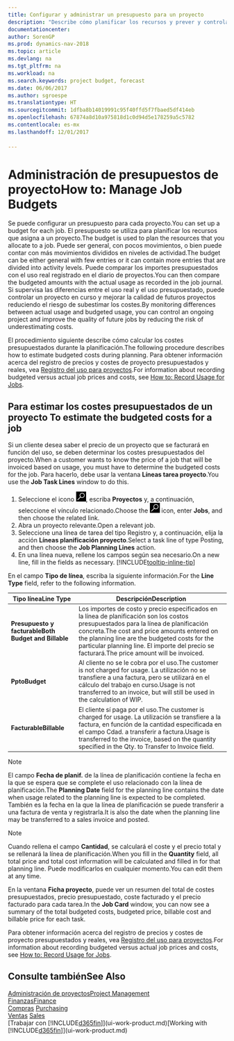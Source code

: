 ```yaml
---
title: Configurar y administrar un presupuesto para un proyecto
description: "Describe cómo planificar los recursos y prever y controlar los costes de un proyecto mediante la configuración de un presupuesto para cada proyecto."
documentationcenter: 
author: SorenGP
ms.prod: dynamics-nav-2018
ms.topic: article
ms.devlang: na
ms.tgt_pltfrm: na
ms.workload: na
ms.search.keywords: project budget, forecast
ms.date: 06/06/2017
ms.author: sgroespe
ms.translationtype: HT
ms.sourcegitcommit: 1dfba8b14019991c95f40ffd5f7fbaed5df414eb
ms.openlocfilehash: 67874a8d10a975818d1c0d94d5e178259a5c5782
ms.contentlocale: es-mx
ms.lasthandoff: 12/01/2017

---
```

# <a name="how-to-manage-job-budgets"></a><span data-ttu-id="fe7dc-103">Administración de presupuestos de proyecto</span><span class="sxs-lookup"><span data-stu-id="fe7dc-103">How to: Manage Job Budgets</span></span>
<span data-ttu-id="fe7dc-104">Se puede configurar un presupuesto para cada proyecto.</span><span class="sxs-lookup"><span data-stu-id="fe7dc-104">You can set up a budget for each job.</span></span> <span data-ttu-id="fe7dc-105">El presupuesto se utiliza para planificar los recursos que asigna a un proyecto.</span><span class="sxs-lookup"><span data-stu-id="fe7dc-105">The budget is used to plan the resources that you allocate to a job.</span></span> <span data-ttu-id="fe7dc-106">Puede ser general, con pocos movimientos, o bien puede contar con más movimientos divididos en niveles de actividad.</span><span class="sxs-lookup"><span data-stu-id="fe7dc-106">The budget can be either general with few entries or it can contain more entries that are divided into activity levels.</span></span> <span data-ttu-id="fe7dc-107">Puede comparar los importes presupuestados con el uso real registrado en el diario de proyectos.</span><span class="sxs-lookup"><span data-stu-id="fe7dc-107">You can then compare the budgeted amounts with the actual usage as recorded in the job journal.</span></span> <span data-ttu-id="fe7dc-108">Si supervisa las diferencias entre el uso real y el uso presupuestado, puede controlar un proyecto en curso y mejorar la calidad de futuros proyectos reduciendo el riesgo de subestimar los costes.</span><span class="sxs-lookup"><span data-stu-id="fe7dc-108">By monitoring differences between actual usage and budgeted usage, you can control an ongoing project and improve the quality of future jobs by reducing the risk of underestimating costs.</span></span>

<span data-ttu-id="fe7dc-109">El procedimiento siguiente describe cómo calcular los costes presupuestados durante la planificación.</span><span class="sxs-lookup"><span data-stu-id="fe7dc-109">The following procedure describes how to estimate budgeted costs during planning.</span></span> <span data-ttu-id="fe7dc-110">Para obtener información acerca del registro de precios y costes de proyecto presupuestados y reales, vea [Registro del uso para proyectos](projects-how-record-job-usage.md).</span><span class="sxs-lookup"><span data-stu-id="fe7dc-110">For information about recording budgeted versus actual job prices and costs, see [How to: Record Usage for Jobs](projects-how-record-job-usage.md).</span></span>  

## <span data-ttu-id="fe7dc-111"><a name="JobBudgetCosts"></a> Para estimar los costes presupuestados de un proyecto</span><span class="sxs-lookup"><span data-stu-id="fe7dc-111"><a name="JobBudgetCosts"></a> To estimate the budgeted costs for a job</span></span>
<span data-ttu-id="fe7dc-112">Si un cliente desea saber el precio de un proyecto que se facturará en función del uso, se deben determinar los costes presupuestados del proyecto.</span><span class="sxs-lookup"><span data-stu-id="fe7dc-112">When a customer wants to know the price of a job that will be invoiced based on usage, you must have to determine the budgeted costs for the job.</span></span> <span data-ttu-id="fe7dc-113">Para hacerlo, debe usar la ventana **Líneas tarea proyecto**.</span><span class="sxs-lookup"><span data-stu-id="fe7dc-113">You use the **Job Task Lines** window to do this.</span></span>

1. <span data-ttu-id="fe7dc-114">Seleccione el icono ![Buscar página o informe](media/ui-search/search_small.png "icono Buscar página o informe"), escriba **Proyectos** y, a continuación, seleccione el vínculo relacionado.</span><span class="sxs-lookup"><span data-stu-id="fe7dc-114">Choose the ![Search for Page or Report](media/ui-search/search_small.png "Search for Page or Report icon") icon, enter **Jobs**, and then choose the related link.</span></span>  
2. <span data-ttu-id="fe7dc-115">Abra un proyecto relevante.</span><span class="sxs-lookup"><span data-stu-id="fe7dc-115">Open a relevant job.</span></span>
3. <span data-ttu-id="fe7dc-116">Seleccione una línea de tarea del tipo Registro y, a continuación, elija la acción **Líneas planificación proyecto**.</span><span class="sxs-lookup"><span data-stu-id="fe7dc-116">Select a task line of type Posting, and then choose the **Job Planning Lines** action.</span></span>
4. <span data-ttu-id="fe7dc-117">En una línea nueva, rellene los campos según sea necesario.</span><span class="sxs-lookup"><span data-stu-id="fe7dc-117">On a new line, fill in the fields as necessary.</span></span> [!INCLUDE[tooltip-inline-tip](includes/tooltip-inline-tip_md.md)]   

<span data-ttu-id="fe7dc-118">En el campo **Tipo de línea**, escriba la siguiente información.</span><span class="sxs-lookup"><span data-stu-id="fe7dc-118">For the **Line Type** field, refer to the following information.</span></span>  

| <span data-ttu-id="fe7dc-119">Tipo línea</span><span class="sxs-lookup"><span data-stu-id="fe7dc-119">Line Type</span></span> | <span data-ttu-id="fe7dc-120">Descripción</span><span class="sxs-lookup"><span data-stu-id="fe7dc-120">Description</span></span> |
| --- | --- |
| <span data-ttu-id="fe7dc-121">**Presupuesto y facturable**</span><span class="sxs-lookup"><span data-stu-id="fe7dc-121">**Both Budget and Billable**</span></span> |<span data-ttu-id="fe7dc-122">Los importes de costo y precio especificados en la línea de planificación son los costos presupuestados para la línea de planificación concreta.</span><span class="sxs-lookup"><span data-stu-id="fe7dc-122">The cost and price amounts entered on the planning line are the budgeted costs for the particular planning line.</span></span> <span data-ttu-id="fe7dc-123">El importe del precio se facturará.</span><span class="sxs-lookup"><span data-stu-id="fe7dc-123">The price amount will be invoiced.</span></span> |
| <span data-ttu-id="fe7dc-124">**Ppto**</span><span class="sxs-lookup"><span data-stu-id="fe7dc-124">**Budget**</span></span> |<span data-ttu-id="fe7dc-125">Al cliente no se le cobra por el uso.</span><span class="sxs-lookup"><span data-stu-id="fe7dc-125">The customer is not charged for usage.</span></span> <span data-ttu-id="fe7dc-126">La utilización no se transfiere a una factura, pero se utilizará en el cálculo del trabajo en curso.</span><span class="sxs-lookup"><span data-stu-id="fe7dc-126">Usage is not transferred to an invoice, but will still be used in the calculation of WIP.</span></span> |
| <span data-ttu-id="fe7dc-127">**Facturable**</span><span class="sxs-lookup"><span data-stu-id="fe7dc-127">**Billable**</span></span> |<span data-ttu-id="fe7dc-128">El cliente sí paga por el uso.</span><span class="sxs-lookup"><span data-stu-id="fe7dc-128">The customer is charged for usage.</span></span> <span data-ttu-id="fe7dc-129">La utilización se transfiere a la factura, en función de la cantidad especificada en el campo Cdad. a transferir a factura.</span><span class="sxs-lookup"><span data-stu-id="fe7dc-129">Usage is transferred to the invoice, based on the quantity specified in the Qty. to Transfer to Invoice field.</span></span> |

> [!NOTE]  
>   <span data-ttu-id="fe7dc-130">El campo **Fecha de planif.** de la línea de planificación contiene la fecha en la que se espera que se complete el uso relacionado con la línea de planificación.</span><span class="sxs-lookup"><span data-stu-id="fe7dc-130">The **Planning Date** field for the planning line contains the date when usage related to the planning line is expected to be completed.</span></span> <span data-ttu-id="fe7dc-131">También es la fecha en la que la línea de planificación se puede transferir a una factura de venta y registrarla.</span><span class="sxs-lookup"><span data-stu-id="fe7dc-131">It is also the date when the planning line may be transferred to a sales invoice and posted.</span></span>  

> [!NOTE]  
>   <span data-ttu-id="fe7dc-132">Cuando rellena el campo **Cantidad**, se calculará el coste y el precio total y se rellenará la línea de planificación.</span><span class="sxs-lookup"><span data-stu-id="fe7dc-132">When you fill in the **Quantity** field, all total price and total cost information will be calculated and filled in for that planning line.</span></span> <span data-ttu-id="fe7dc-133">Puede modificarlos en cualquier momento.</span><span class="sxs-lookup"><span data-stu-id="fe7dc-133">You can edit them at any time.</span></span>

<span data-ttu-id="fe7dc-134">En la ventana **Ficha proyecto**, puede ver un resumen del total de costes presupuestados, precio presupuestado, coste facturado y el precio facturado para cada tarea.</span><span class="sxs-lookup"><span data-stu-id="fe7dc-134">In the **Job Card** window, you can now see a summary of the total budgeted costs, budgeted price, billable cost and billable price for each task.</span></span>

<span data-ttu-id="fe7dc-135">Para obtener información acerca del registro de precios y costes de proyecto presupuestados y reales, vea [Registro del uso para proyectos](projects-how-record-job-usage.md).</span><span class="sxs-lookup"><span data-stu-id="fe7dc-135">For information about recording budgeted versus actual job prices and costs, see [How to: Record Usage for Jobs](projects-how-record-job-usage.md).</span></span>

## <a name="see-also"></a><span data-ttu-id="fe7dc-136">Consulte también</span><span class="sxs-lookup"><span data-stu-id="fe7dc-136">See Also</span></span>
[<span data-ttu-id="fe7dc-137">Administración de proyectos</span><span class="sxs-lookup"><span data-stu-id="fe7dc-137">Project Management</span></span>](projects-manage-projects.md)  
[<span data-ttu-id="fe7dc-138">Finanzas</span><span class="sxs-lookup"><span data-stu-id="fe7dc-138">Finance</span></span>](finance.md)  
<span data-ttu-id="fe7dc-139">[Compras](purchasing-manage-purchasing.md)       </span><span class="sxs-lookup"><span data-stu-id="fe7dc-139">[Purchasing](purchasing-manage-purchasing.md)       </span></span>  
<span data-ttu-id="fe7dc-140">[Ventas](sales-manage-sales.md)    </span><span class="sxs-lookup"><span data-stu-id="fe7dc-140">[Sales](sales-manage-sales.md)    </span></span>  
<span data-ttu-id="fe7dc-141">[Trabajar con [!INCLUDE[d365fin](includes/d365fin_md.md)]](ui-work-product.md)</span><span class="sxs-lookup"><span data-stu-id="fe7dc-141">[Working with [!INCLUDE[d365fin](includes/d365fin_md.md)]](ui-work-product.md)</span></span>  

